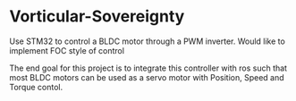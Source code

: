 # Vorticular-Sovereignty
Use STM32 to control a BLDC motor through a PWM inverter. Would like to implement FOC style of control

The end goal for this project is to integrate this controller with ros such that most BLDC motors can be used as a servo motor with Position, Speed and Torque contol. 
